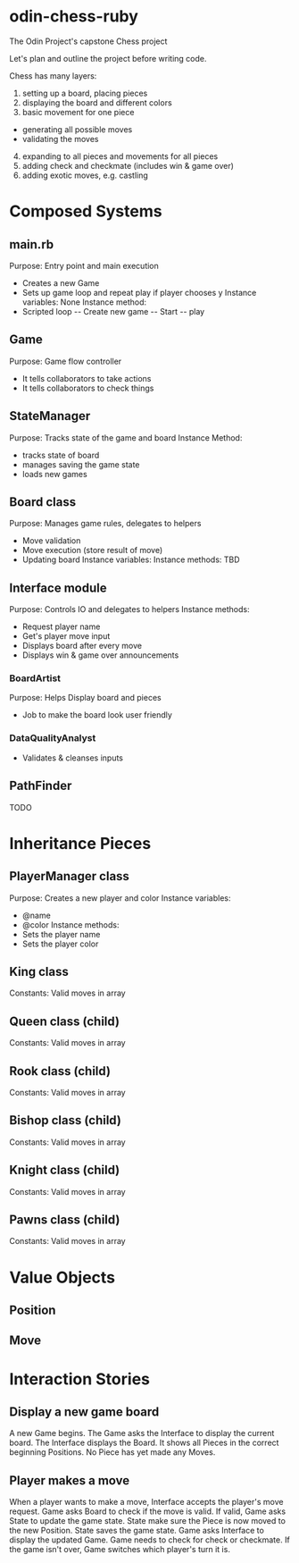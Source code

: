 # odin-chess-ruby
The Odin Project's capstone Chess project

Let's plan and outline the project before writing code.

Chess has many layers: 
1. setting up a board, placing pieces
2. displaying the board and different colors
3. basic movement for one piece
- generating all possible moves
- validating the moves
4. expanding to all pieces and movements for all pieces
5. adding check and checkmate (includes win & game over)
6. adding exotic moves, e.g. castling

# Composed Systems 

## main.rb
Purpose: Entry point and main execution
- Creates a new Game
- Sets up game loop and repeat play if player chooses y
Instance variables: None
Instance method:
- Scripted loop
-- Create new game
-- Start
-- play

## Game
Purpose: Game flow controller
- It tells collaborators to take actions
- It tells collaborators to check things 

## StateManager
Purpose: Tracks state of the game and board 
Instance Method:
- tracks state of board
- manages saving the game state
- loads new games

## Board class
Purpose: Manages game rules, delegates to helpers
- Move validation
- Move execution (store result of move)
- Updating board
Instance variables:
Instance methods:
TBD

## Interface module
Purpose: Controls IO and delegates to helpers
Instance methods:
- Request player name
- Get's player move input
- Displays board after every move
- Displays win & game over announcements

### BoardArtist
Purpose: Helps Display board and pieces
- Job to make the board look user friendly

### DataQualityAnalyst
- Validates & cleanses inputs


## PathFinder
TODO

# Inheritance Pieces

## PlayerManager class
Purpose: Creates a new player and color
Instance variables:
- @name
- @color
Instance methods:
- Sets the player name
- Sets the player color

## King class
Constants: Valid moves in array


## Queen class (child)
Constants: Valid moves in array

## Rook class (child)
Constants: Valid moves in array

## Bishop class (child)
Constants: Valid moves in array

## Knight class (child)
Constants: Valid moves in array

## Pawns class (child)
Constants: Valid moves in array

# Value Objects

## Position 

## Move

# Interaction Stories

## Display a new game board
A new Game begins. The Game asks the Interface to 
display the current board. The Interface displays
the Board. It shows all Pieces in the correct 
beginning Positions. No Piece has yet made any Moves.

## Player makes a move
When a player wants to make a move, Interface
accepts the player's move request. Game asks 
Board to check if the move is valid. If valid,
Game asks State to update the game state.
State make sure the Piece is now moved to the
new Position. State saves the game state. Game 
asks Interface to display the updated Game.
Game needs to check for check or checkmate. If
the game isn't over, Game switches which 
player's turn it is. 
